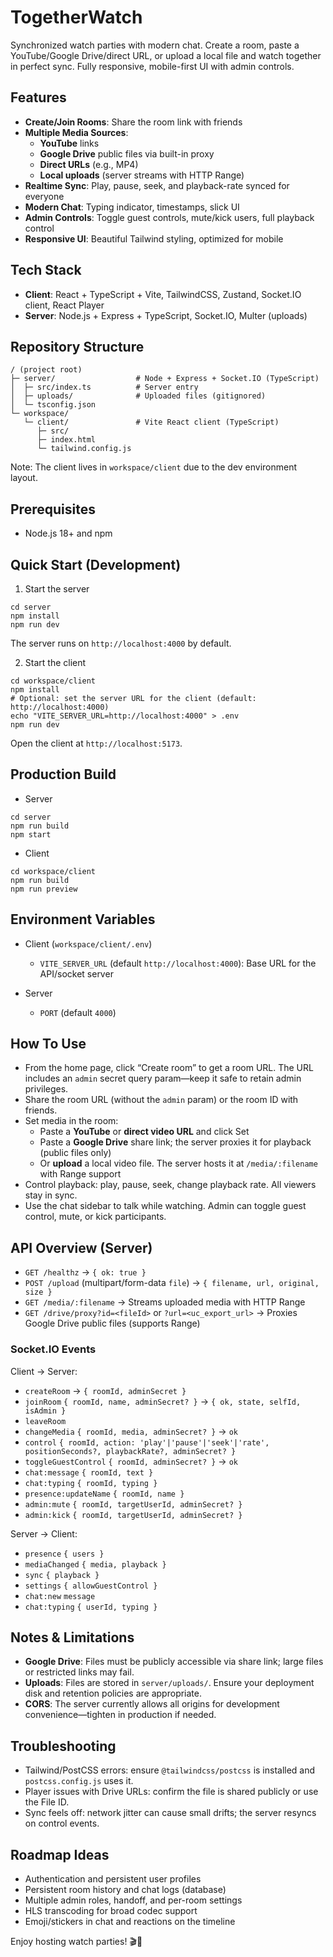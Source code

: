 # TogetherWatch

Synchronized watch parties with modern chat. Create a room, paste a YouTube/Google Drive/direct URL, or upload a local file and watch together in perfect sync. Fully responsive, mobile-first UI with admin controls.

## Features
- **Create/Join Rooms**: Share the room link with friends
- **Multiple Media Sources**:
  - **YouTube** links
  - **Google Drive** public files via built-in proxy
  - **Direct URLs** (e.g., MP4)
  - **Local uploads** (server streams with HTTP Range)
- **Realtime Sync**: Play, pause, seek, and playback-rate synced for everyone
- **Modern Chat**: Typing indicator, timestamps, slick UI
- **Admin Controls**: Toggle guest controls, mute/kick users, full playback control
- **Responsive UI**: Beautiful Tailwind styling, optimized for mobile

## Tech Stack
- **Client**: React + TypeScript + Vite, TailwindCSS, Zustand, Socket.IO client, React Player
- **Server**: Node.js + Express + TypeScript, Socket.IO, Multer (uploads)

## Repository Structure
```
/ (project root)
├─ server/                  # Node + Express + Socket.IO (TypeScript)
│  ├─ src/index.ts          # Server entry
│  ├─ uploads/              # Uploaded files (gitignored)
│  └─ tsconfig.json
└─ workspace/
   └─ client/               # Vite React client (TypeScript)
      ├─ src/
      ├─ index.html
      └─ tailwind.config.js
```

Note: The client lives in `workspace/client` due to the dev environment layout.

## Prerequisites
- Node.js 18+ and npm

## Quick Start (Development)
1) Start the server
```
cd server
npm install
npm run dev
```
The server runs on `http://localhost:4000` by default.

2) Start the client
```
cd workspace/client
npm install
# Optional: set the server URL for the client (default: http://localhost:4000)
echo "VITE_SERVER_URL=http://localhost:4000" > .env
npm run dev
```
Open the client at `http://localhost:5173`.

## Production Build
- Server
```
cd server
npm run build
npm start
```
- Client
```
cd workspace/client
npm run build
npm run preview
```

## Environment Variables
- Client (`workspace/client/.env`)
  - `VITE_SERVER_URL` (default `http://localhost:4000`): Base URL for the API/socket server

- Server
  - `PORT` (default `4000`)

## How To Use
- From the home page, click “Create room” to get a room URL. The URL includes an `admin` secret query param—keep it safe to retain admin privileges.
- Share the room URL (without the `admin` param) or the room ID with friends.
- Set media in the room:
  - Paste a **YouTube** or **direct video URL** and click Set
  - Paste a **Google Drive** share link; the server proxies it for playback (public files only)
  - Or **upload** a local video file. The server hosts it at `/media/:filename` with Range support
- Control playback: play, pause, seek, change playback rate. All viewers stay in sync.
- Use the chat sidebar to talk while watching. Admin can toggle guest control, mute, or kick participants.

## API Overview (Server)
- `GET /healthz` → `{ ok: true }`
- `POST /upload` (multipart/form-data `file`) → `{ filename, url, original, size }`
- `GET /media/:filename` → Streams uploaded media with HTTP Range
- `GET /drive/proxy?id=<fileId>` or `?url=<uc_export_url>` → Proxies Google Drive public files (supports Range)

### Socket.IO Events
Client → Server:
- `createRoom` → `{ roomId, adminSecret }`
- `joinRoom` `{ roomId, name, adminSecret? }` → `{ ok, state, selfId, isAdmin }`
- `leaveRoom`
- `changeMedia` `{ roomId, media, adminSecret? }` → `ok`
- `control` `{ roomId, action: 'play'|'pause'|'seek'|'rate', positionSeconds?, playbackRate?, adminSecret? }`
- `toggleGuestControl` `{ roomId, adminSecret? }` → `ok`
- `chat:message` `{ roomId, text }`
- `chat:typing` `{ roomId, typing }`
- `presence:updateName` `{ roomId, name }`
- `admin:mute` `{ roomId, targetUserId, adminSecret? }`
- `admin:kick` `{ roomId, targetUserId, adminSecret? }`

Server → Client:
- `presence` `{ users }`
- `mediaChanged` `{ media, playback }`
- `sync` `{ playback }`
- `settings` `{ allowGuestControl }`
- `chat:new` `message`
- `chat:typing` `{ userId, typing }`

## Notes & Limitations
- **Google Drive**: Files must be publicly accessible via share link; large files or restricted links may fail.
- **Uploads**: Files are stored in `server/uploads/`. Ensure your deployment disk and retention policies are appropriate.
- **CORS**: The server currently allows all origins for development convenience—tighten in production if needed.

## Troubleshooting
- Tailwind/PostCSS errors: ensure `@tailwindcss/postcss` is installed and `postcss.config.js` uses it.
- Player issues with Drive URLs: confirm the file is shared publicly or use the File ID.
- Sync feels off: network jitter can cause small drifts; the server resyncs on control events.

## Roadmap Ideas
- Authentication and persistent user profiles
- Persistent room history and chat logs (database)
- Multiple admin roles, handoff, and per-room settings
- HLS transcoding for broad codec support
- Emoji/stickers in chat and reactions on the timeline

Enjoy hosting watch parties! 🎬🍿